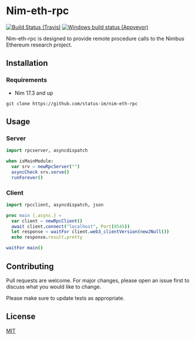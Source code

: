 # Nim-eth-rpc

[![Build Status (Travis)](https://img.shields.io/travis/status-im/nim-eth-rpc/master.svg?label=Linux%20/%20macOS "Linux/macOS build status (Travis)")](https://travis-ci.org/status-im/nim-eth-rpc)
[![Windows build status (Appveyor)](https://img.shields.io/appveyor/ci/jarradh/nim-eth-rpc/master.svg?label=Windows "Windows build status (Appveyor)")](https://ci.appveyor.com/project/jarradh/nim-eth-rpc)

Nim-eth-rpc is designed to provide remote procedure calls to the Nimbus Ethereum research project.

## Installation

### Requirements
* Nim 17.3 and up

`git clone https://github.com/status-im/nim-eth-rpc`

## Usage

### Server

```nim
import rpcserver, asyncdispatch

when isMainModule:
  var srv = newRpcServer("")
  asyncCheck srv.serve()
  runForever()
```

### Client

```nim
import rpcclient, asyncdispatch, json

proc main {.async.} =
  var client = newRpcClient()
  await client.connect("localhost", Port(8545))
  let response = waitFor client.web3_clientVersion(newJNull())
  echo response.result.pretty

waitFor main()

```

## Contributing
Pull requests are welcome. For major changes, please open an issue first to discuss what you would like to change.

Please make sure to update tests as appropriate.

## License
[MIT](https://choosealicense.com/licenses/mit/)